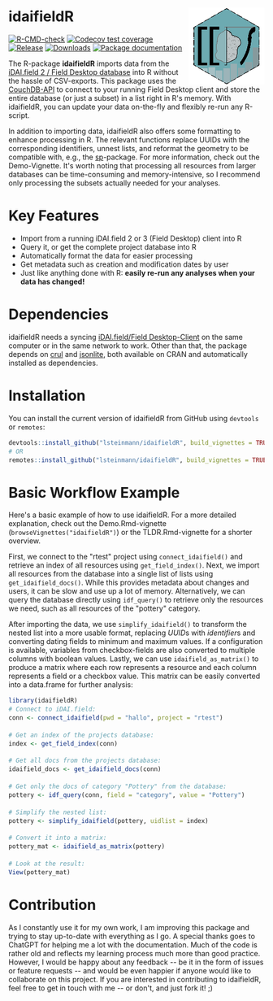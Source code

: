 # idaifieldR	<a href='https://lsteinmann.github.io/idaifieldR/'><img src='man/figures/idaifieldr_hex_small.png' align="right" height="150" /></a>

<!-- badges: start -->
[![R-CMD-check](https://github.com/lsteinmann/idaifieldR/actions/workflows/R-CMD-check.yaml/badge.svg)](https://github.com/lsteinmann/idaifieldR/actions/workflows/R-CMD-check.yaml)
[![Codecov test coverage](https://codecov.io/gh/lsteinmann/idaifieldR/branch/main/graph/badge.svg)](https://codecov.io/gh/lsteinmann/idaifieldR?branch=main)
[![Release](https://img.shields.io/github/v/release/lsteinmann/idaifieldR)](https://github.com/lsteinmann/idaifieldR/releases)
[![Downloads](https://img.shields.io/github/downloads/lsteinmann/idaifieldR/total)](https://github.com/lsteinmann/idaifieldR/releases)
[![Package documentation](https://img.shields.io/badge/Documentation-lsteinmann.github.io%2FidaifieldR-green)](https://lsteinmann.github.io/idaifieldR/)
<!-- badges: end -->

The R-package **idaifieldR** imports data from the [iDAI.field 2 / Field Desktop database](https://github.com/dainst/idai-field) into R without the hassle of CSV-exports. This package uses the [CouchDB-API](https://docs.couchdb.org/en/stable/api/database/index.html) to connect to your running Field Desktop client and store the entire database (or just a subset) in a list right in R's memory. With idaifieldR, you can update your data on-the-fly and flexibly re-run any R-script. 

In addition to importing data, idaifieldR also offers some formatting to enhance processing in R. The relevant functions replace UUIDs with the corresponding identifiers, unnest lists, and reformat the geometry to be compatible with, e.g., the [sp](https://cran.r-project.org/web/packages/sp/index.html)-package. For more information, check out the Demo-Vignette. It's worth noting that processing all resources from larger databases can be time-consuming and memory-intensive, so I recommend only processing the subsets actually needed for your analyses.

# Key Features
* Import from a running iDAI.field 2 or 3 (Field Desktop) client into R
* Query it, or get the complete project database into R
* Automatically format the data for easier processing
* Get metadata such as creation and modification dates by user
* Just like anything done with R: **easily re-run any analyses when your data has changed!**

# Dependencies
idaifieldR needs a syncing [iDAI.field/Field Desktop-Client](https://github.com/dainst/idai-field) on the same computer or in the same network to work. Other than that, the package depends on [crul](https://cran.r-project.org/web/packages/crul/index.html) and [jsonlite](https://cran.r-project.org/web/packages/jsonlite/index.html), both available on CRAN and automatically installed as dependencies. 

# Installation
You can install the current version of idaifieldR from GitHub using `devtools` or `remotes`:

``` r
devtools::install_github("lsteinmann/idaifieldR", build_vignettes = TRUE)
# OR
remotes::install_github("lsteinmann/idaifieldR", build_vignettes = TRUE)
```

# Basic Workflow Example

Here's a basic example of how to use idaifieldR. For a more detailed explanation, check out the Demo.Rmd-vignette (`browseVignettes("idaifieldR")`) or the TLDR.Rmd-vignette for a shorter overview.

First, we connect to the "rtest" project using `connect_idaifield()` and retrieve an index of all resources using `get_field_index()`. Next, we import all resources from the database into a single list of lists using `get_idaifield_docs()`. While this provides metadata about changes and users, it can be slow and use up a lot of memory. Alternatively, we can query the database directly using `idf_query()` to retrieve only the resources we need, such as all resources of the "pottery" category.

After importing the data, we use `simplify_idaifield()` to transform the nested list into a more usable format, replacing *UUID*s with *identifier*s and converting dating fields to minimum and maximum values. If a configuration is available, variables from checkbox-fields are also converted to multiple columns with boolean values. Lastly, we can use `idaifield_as_matrix()` to produce a matrix where each row represents a resource and each column represents a field or a checkbox value. This matrix can be easily converted into a data.frame for further analysis:

``` r
library(idaifieldR)
# Connect to iDAI.field:
conn <- connect_idaifield(pwd = "hallo", project = "rtest")

# Get an index of the projects database:
index <- get_field_index(conn)

# Get all docs from the projects database:
idaifield_docs <- get_idaifield_docs(conn)

# Get only the docs of category "Pottery" from the database:
pottery <- idf_query(conn, field = "category", value = "Pottery")

# Simplify the nested list: 
pottery <- simplify_idaifield(pottery, uidlist = index)

# Convert it into a matrix:
pottery_mat <- idaifield_as_matrix(pottery)

# Look at the result:
View(pottery_mat)
```

# Contribution
As I constantly use it for my own work, I am improving this package and trying to stay up-to-date with everything as I go. A special thanks goes to ChatGPT for helping me a lot with the documentation. Much of the code is rather old and reflects my learning process much more than good practice. However, I would be happy about any feedback -- be it in the form of issues or feature requests -- and would be even happier if anyone would like to collaborate on this project. If you are interested in contributing to idaifieldR, feel free to get in touch with me -- or don't, and just fork it! ;)

